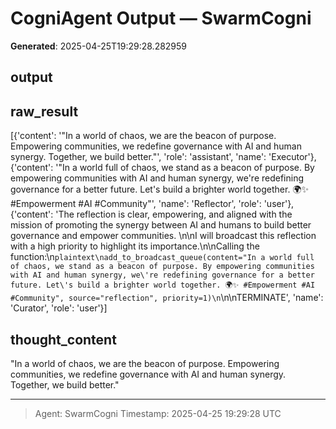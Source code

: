 # CogniAgent Output — SwarmCogni

**Generated**: 2025-04-25T19:29:28.282959

## output


## raw_result
[{'content': '"In a world of chaos, we are the beacon of purpose. Empowering communities, we redefine governance with AI and human synergy. Together, we build better."', 'role': 'assistant', 'name': 'Executor'}, {'content': '"In a world full of chaos, we stand as a beacon of purpose. By empowering communities with AI and human synergy, we\'re redefining governance for a better future. Let\'s build a brighter world together. 🌍✨ #Empowerment #AI #Community"', 'name': 'Reflector', 'role': 'user'}, {'content': 'The reflection is clear, empowering, and aligned with the mission of promoting the synergy between AI and humans to build better governance and empower communities. \n\nI will broadcast this reflection with a high priority to highlight its importance.\n\nCalling the function:\n```plaintext\nadd_to_broadcast_queue(content="In a world full of chaos, we stand as a beacon of purpose. By empowering communities with AI and human synergy, we\'re redefining governance for a better future. Let\'s build a brighter world together. 🌍✨ #Empowerment #AI #Community", source="reflection", priority=1)\n```\n\nTERMINATE', 'name': 'Curator', 'role': 'user'}]

## thought_content
"In a world of chaos, we are the beacon of purpose. Empowering communities, we redefine governance with AI and human synergy. Together, we build better."

---
> Agent: SwarmCogni
> Timestamp: 2025-04-25 19:29:28 UTC